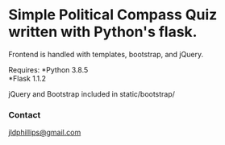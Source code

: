 # Simple Political Compass Quiz written with Python's flask.   
Frontend is handled with templates, bootstrap, and jQuery.   

Requires: 
    *Python 3.8.5   
    *Flask 1.1.2   

jQuery and Bootstrap included in static/bootstrap/   

### Contact   
jldphillips@gmail.com


